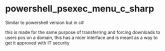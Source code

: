 # powershell_psexec_menu_c_sharp
Similar to powershell version but in c#

this is made for the same purpose of transferring and forcing downloads to users pcs on a domain, this has a nicer interface and is meant as a way to get it approved with IT security
